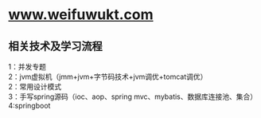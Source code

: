 # www.weifuwukt.com
## 相关技术及学习流程
1：并发专题</br>
2：jvm虚拟机（jmm+jvm+字节码技术+jvm调优+tomcat调优）</br>
2：常用设计模式</br>
3：手写spring源码（ioc、aop、spring mvc、mybatis、数据库连接池、集合）</br>
4:springboot</br>
